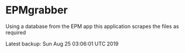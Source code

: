 # EPMgrabber
Using a database from the EPM app this application scrapes the files as required


Latest backup: Sun Aug 25 03:06:01 UTC 2019
